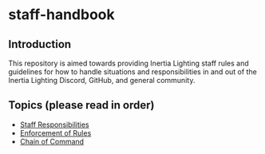 # staff-handbook

## Introduction
This repository is aimed towards providing Inertia Lighting staff rules and guidelines for how to handle situations and responsibilities in and out of the Inertia Lighting Discord, GitHub, and general community.

## Topics (please read in order)
- [Staff Responsibilities](./topics/staff-responsibilities/staff-responsibilities.md)
- [Enforcement of Rules](./topics/staff-responsibilities/staff-responsibilities.md)
- [Chain of Command](./topics/chain-of-command/chain-of-command.md)
